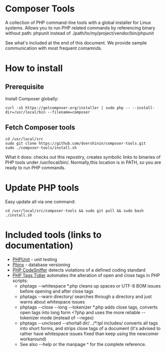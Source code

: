 # Composer Tools

A collection of PHP command-line tools with a global installer for Linux systems.
Allows you to run PHP related commands by referencing binary without path:
phpunit instead of ./path/to/my/project/vendor/bin/phpunit

See what's included at the end of this document. We provide sample communication with most frequent comamnds.

# How to install

## Prerequisite

Install Composer globally:

```
curl -sS https://getcomposer.org/installer | sudo php -- --install-dir=/usr/local/bin --filename=composer
```

## Fetch Composer tools

```
cd /usr/local/src
sudo git clone https://github.com/dvershinin/composer-tools.git
sudo ./composer-tools/install.sh
```

What it does: checks out this repostiry, creates symbolic links to binaries of PHP tools under /usr/local/bin/.
Normally,this location is in PATH, so you are ready to run PHP commands.

# Update PHP tools

Easy update all via one command:

```
cd /usr/local/src/composer-tools && sudo git pull && sudo bash ./install.sh
```

# Included tools (links to documentation)

* [PHPUnit](https://phpunit.de/manual/current/en/writing-tests-for-phpunit.html) - unit testing
* [Phinx](http://docs.phinx.org/) - database versioning
* [PHP CodeSniffer](https://github.com/squizlabs/PHP_CodeSniffer/wiki) detects violations of a defined coding standard
* [PHP Tags Tidier](http://fossil.include-once.org/phptags/index) automates the alteration of open and close tags in PHP scripts:
  * phptags --whitespace *.php cleans up spaces or UTF-8 BOM issues before opening and after close tags
  * phptags --warn directory/ searches through a directory and just warns about whitespace issues
  * phptags --close --long --tokenizer *.php adds close tags, converts open tags into long form <?php and uses the more reliable --tokenizer mode (instead of --regex)
  * phptags --unclosed --shortall dir/ ../*.tpl includes/ converts all tags into short forms, and strips close tags of a document (it's advised to rather have whitespace issues fixed than keep using the newcomer workaround)
  * See also --help or the manpage ^ for the complete reference.